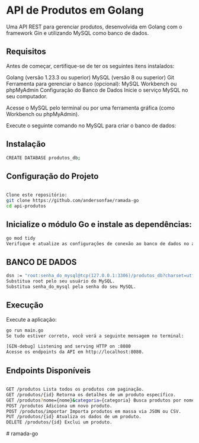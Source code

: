 # API de Produtos em Golang

Uma API REST para gerenciar produtos, desenvolvida em Golang com o framework Gin e utilizando MySQL como banco de dados.

## Requisitos

Antes de começar, certifique-se de ter os seguintes itens instalados:

Golang (versão 1.23.3 ou superior)
MySQL (versão 8 ou superior)
Git
Ferramenta para gerenciar o banco (opcional): MySQL Workbench ou phpMyAdmin
Configuração do Banco de Dados
Inicie o serviço MySQL no seu computador.

Acesse o MySQL pelo terminal ou por uma ferramenta gráfica (como Workbench ou phpMyAdmin).

Execute o seguinte comando no MySQL para criar o banco de dados:

## Instalação

```bash
CREATE DATABASE produtos_db;
```

## Configuração do Projeto

```bash

Clone este repositório:
git clone https://github.com/andersonfae/ramada-go
cd api-produtos
```

## Inicialize o módulo Go e instale as dependências:

```bash
go mod tidy
Verifique e atualize as configurações de conexão ao banco de dados no arquivo database/connection.go:

```

## BANCO DE DADOS

```bash
dsn := "root:senha_do_mysql@tcp(127.0.0.1:3306)/produtos_db?charset=utf8mb4&parseTime=True&loc=Local"
Substitua root pelo seu usuário do MySQL.
Substitua senha_do_mysql pela senha do seu MySQL.
```

## Execução

Execute a aplicação:

```bash
go run main.go
Se tudo estiver correto, você verá a seguinte mensagem no terminal:

[GIN-debug] Listening and serving HTTP on :8080
Acesse os endpoints da API em http://localhost:8080.
```

## Endpoints Disponíveis

```bash

GET /produtos Lista todos os produtos com paginação.
GET /produtos/{id} Retorna os detalhes de um produto específico.
GET /produtos?nome={nome}&categoria={categoria} Busca produtos por nome, categoria ou faixa de preço.
POST /produtos Adiciona um novo produto.
POST /produtos/importar Importa produtos em massa via JSON ou CSV.
PUT /produtos/{id} Atualiza os dados de um produto.
DELETE /produtos/{id} Exclui um produto.
```
#   r a m a d a - g o 
 
 
